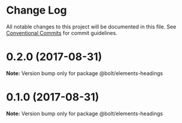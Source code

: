 # Change Log

All notable changes to this project will be documented in this file.
See [Conventional Commits](https://conventionalcommits.org) for commit guidelines.

<a name="0.2.0"></a>
# 0.2.0 (2017-08-31)




**Note:** Version bump only for package @bolt/elements-headings

<a name="0.1.0"></a>
# 0.1.0 (2017-08-31)




**Note:** Version bump only for package @bolt/elements-headings

